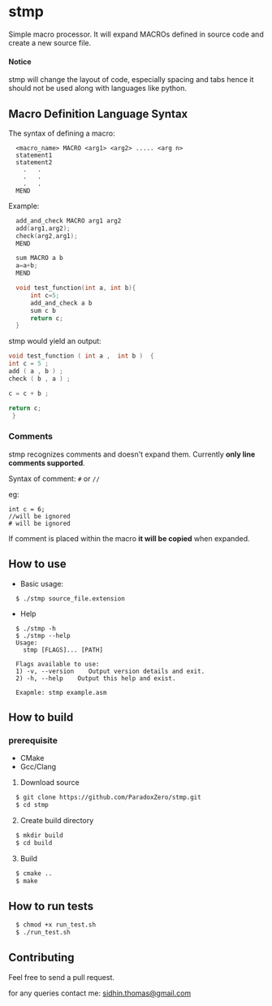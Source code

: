 # stmp
Simple macro processor. It will expand MACROs defined in source code and create a new source file.

#### Notice
stmp will change the layout of code, especially spacing and tabs hence it should not be used along with languages like python.

## Macro Definition Language Syntax

The syntax of defining a macro:

```
  <macro_name> MACRO <arg1> <arg2> ..... <arg n>
  statement1
  statement2
    .   .
    .   .
    .   .
  MEND
```

Example:

```c
  add_and_check MACRO arg1 arg2
  add(arg1,arg2);
  check(arg2,arg1);
  MEND

  sum MACRO a b
  a=a+b;
  MEND

  void test_function(int a, int b){
      int c=5;
      add_and_check a b
      sum c b
      return c;
  }
```

stmp would yield an output:
```c
void test_function ( int a ,  int b )  {  
int c = 5 ;  
add ( a , b ) ;
check ( b , a ) ; 

c = c + b ;

return c; 
 }  
```
### Comments

stmp recognizes comments and doesn't expand them.
Currently **only line comments supported**.

Syntax of comment:
  `#` or `//`

eg:
```
int c = 6;
//will be ignored
# will be ignored
```

If comment is placed within the macro **it will be copied** when expanded.
 
## How to use

* Basic usage:
```
  $ ./stmp source_file.extension
```

* Help
```
  $ ./stmp -h
  $ ./stmp --help
  Usage:
    stmp [FLAGS]... [PATH]

  Flags available to use:
  1) -v, --version    Output version details and exit.
  2) -h, --help    Output this help and exist.

  Exapmle: stmp example.asm
```
## How to build

### prerequisite

* CMake
* Gcc/Clang

1) Download source

```bash
  $ git clone https://github.com/ParadoxZero/stmp.git
  $ cd stmp
```

2) Create build directory
```bash
  $ mkdir build  
  $ cd build
```

3) Build
```bash
  $ cmake ..
  $ make
```

## How to run tests

```bash
  $ chmod +x run_test.sh
  $ ./run_test.sh
```
## Contributing

Feel free to send a pull request.

for any queries contact me: sidhin.thomas@gmail.com
